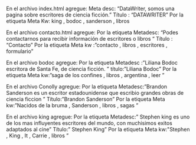 En el archivo index.html agregue:
Meta desc: “DataWriter, somos una pagina sobre escritores de ciencia ficción.”
Título : “DATAWRITER” 
Por la etiqueta Meta Kw: king , bodoc , sanderson , libros

En el archivo contacto.html agregue:
Por la etiqueta Metadesc: “Podes contactarnos para recibir información de escritores o libros “
Título : “Contacto”
Por la etiqueta Meta kw :”contacto , libros , escritores , formulario”

En el archivo bodoc agregue:
Por la etiqueta Metadesc :”Liliana Bodoc escritora de Santa Fe, de ciencia ficción. ”
título:”Liliana Bodoc”
Por la etiqueta Meta kw:”saga de los confines , libros , argentina , leer ”

En el archivo Conolly agregue:
Por la etiqueta Metadesc:”Brandon Sanderson es un escritor estadounidense que escribio grandes obras de ciencia ficcion ”
Título:”Brandon Sanderson”
Por la etiqueta Meta kw:”Nacidos de la bruma , Sanderson , libros , sagas ”

En el archivo king agregue:
Por la etiqueta Metadesc:” Stephen king es uno de los mas influyentes escritores del mundo, con muchisimos exitos adaptados al cine”
Título:” Stephen King”
Por la etiqueta Meta kw:"Stephen , King , It , Carrie , libros ”